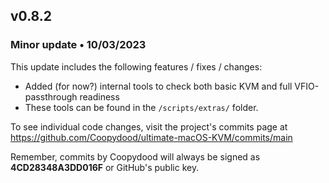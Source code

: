 ## v0.8.2
### Minor update • 10/03/2023

This update includes the following features / fixes / changes:

- Added (for now?) internal tools to check both basic KVM and full VFIO-passthrough readiness
- These tools can be found in the ``/scripts/extras/`` folder. 

To see individual code changes, visit the project's commits page at https://github.com/Coopydood/ultimate-macOS-KVM/commits/main 

Remember, commits by Coopydood will always be signed as **4CD28348A3DD016F** or GitHub's public key. 